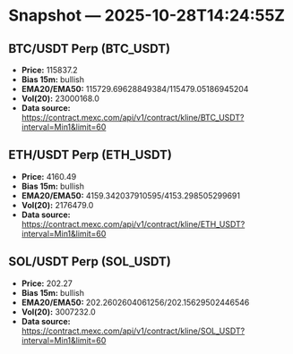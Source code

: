 # Snapshot — 2025-10-28T14:24:55Z

## BTC/USDT Perp (BTC_USDT)
- **Price:** 115837.2
- **Bias 15m:** bullish
- **EMA20/EMA50:** 115729.69628849384/115479.05186945204
- **Vol(20):** 23000168.0
- **Data source:** https://contract.mexc.com/api/v1/contract/kline/BTC_USDT?interval=Min1&limit=60

## ETH/USDT Perp (ETH_USDT)
- **Price:** 4160.49
- **Bias 15m:** bullish
- **EMA20/EMA50:** 4159.342037910595/4153.298505299691
- **Vol(20):** 2176479.0
- **Data source:** https://contract.mexc.com/api/v1/contract/kline/ETH_USDT?interval=Min1&limit=60

## SOL/USDT Perp (SOL_USDT)
- **Price:** 202.27
- **Bias 15m:** bullish
- **EMA20/EMA50:** 202.2602604061256/202.15629502446546
- **Vol(20):** 3007232.0
- **Data source:** https://contract.mexc.com/api/v1/contract/kline/SOL_USDT?interval=Min1&limit=60
